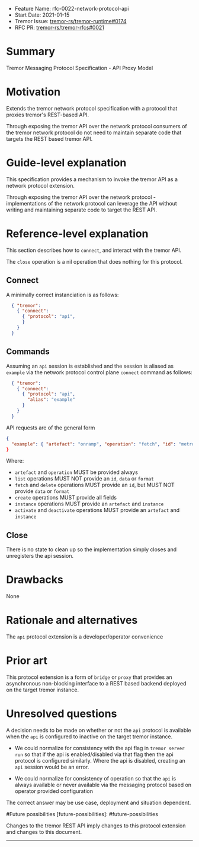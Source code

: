 - Feature Name: rfc-0022-network-protocol-api
- Start Date: 2021-01-15
- Tremor Issue: [tremor-rs/tremor-runtime#0174](https://github.com/tremor-rs/tremor-runtime/pull/174)
- RFC PR: [tremor-rs/tremor-rfcs#0021](https://github.com/tremor-rs/tremor-rfcs/pull/0021)

# Summary

[summary]: #summary

Tremor Messaging Protocol Specification - API Proxy Model

# Motivation

[motivation]: #motivation

Extends the tremor network protocol specification with a protocol
that proxies tremor's REST-based API.

Through exposing the tremor API over the network protocol consumers of
the tremor network protocol do not need to maintain separate code that
targets the REST based tremor API.

# Guide-level explanation

[guide-level-explanation]: #guide-level-explanation

This specification provides a mechanism to invoke the tremor API as a network
protocol extension.

Through exposing the tremor API over the network protocol - implementations of
the network protocol can leverage the API without writing and maintaining separate
code to target the REST API.

# Reference-level explanation

[reference-level-explanation]: #reference-level-explanation

This section describes how to `connect`, and interact with the
tremor API.

The `close` operation is a nil operation that does nothing for this protocol.

## Connect

A minimally correct instanciation is as follows:

```json
  { "tremor": 
    { "connect": 
      { "protocol": "api",
      }
    }
  }
```

## Commands

Assuming an `api` session is established and the session is aliased as `example`
via the network protocol control plane `connect` command as follows:

```json
  { "tremor": 
    { "connect": 
      { "protocol": "api",
        "alias": "example"
      }
    }
  }
```

API requests are of the general form

```json
{ 
  "example": { "artefact": "onramp", "operation": "fetch", "id": "metronome", "data": "encoded-string" format="json", "instance": "01" }}
}
```

Where:
- `artefact` and `operation` MUST be provided always
- `list` operations MUST NOT provide an `id`, `data` or `format`
- `fetch` and `delete` operations MUST provide an `id`, but MUST NOT provide `data` or `format`
- `create` operations MUST provide all fields
- `instance` operations MUST provide an `artefact` and `instance`
- `activate` and `deactivate` operations MUST provide an `artefact` and `instance`

## Close

There is no state to clean up so the implementation simply closes and unregisters
the api session.

# Drawbacks

[drawbacks]: #drawbacks

None

# Rationale and alternatives

[rationale-and-alternatives]: #rationale-and-alternatives

The `api` protocol extension is a developer/operator convenience

# Prior art

[prior-art]: #prior-art

This protocol extension is a form of `bridge` or `proxy` that provides
an asynchronous non-blocking interface to a REST based backend deployed
on the target tremor instance.

# Unresolved questions

[unresolved-questions]: #unresolved-questions

A decision needs to be made on whether or not the `api` protocol is available
when the `api` is configured to inactive on the target tremor instance.

- We could normalize for consistency with the api flag in `tremor server run` so
  that if the api is enabled/disabled via that flag then the api protocol is configured
  similarly. Where the api is disabled, creating an `api` session would be an error.

- We could normalize for consistency of operation so that the `api` is always available
  or never available via the messaging protocol based on operator provided configuration

The correct answer may be use case, deployment and situation dependent.

#Future possibilities
[future-possibilities]: #future-possibilities

Changes to the tremor REST API imply changes to this protocol extension and changes to
this document.

----
